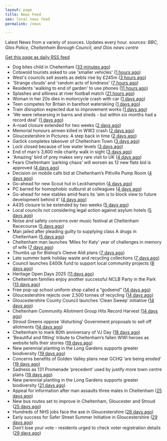 ```yaml
---
layout: page
title: News Feed
seo: local news feed
permalink: /news

---
```


Latest News from a variety of sources. Updates every hour.
_sources: BBC, Glos Police, Cheltenham Borough Council, and Glos news centre_

[Get this page as daily RSS feed](/daily.rss)

<!-- news_marker starts -->
- Dog bites child in Cheltenham ([33 minutes ago](https://gloucesternewscentre.co.uk/dog-bites-child-in-cheltenham/))
- Cotswold tourists asked to use 'smaller vehicles' ([1 hours ago](https://www.bbc.com/news/articles/c78mk543xe5o?at_medium=RSS&at_campaign=rss))
- West's councils sell assets as debts rise by £245m ([3 hours ago](https://www.bbc.com/news/articles/cglnp2x7p50o?at_medium=RSS&at_campaign=rss))
- 'Strange clouds' and 'random acts of kindness' ([7 hours ago](https://www.bbc.com/news/articles/c206j1ml5lyo?at_medium=RSS&at_campaign=rss))
- Residents 'walking to end of garden' to use phones ([11 hours ago](https://www.bbc.com/news/articles/crlz151r2r8o?at_medium=RSS&at_campaign=rss))
- Splashes and silliness at river football match ([21 hours ago](https://www.bbc.com/news/articles/c8e1201lgedo?at_medium=RSS&at_campaign=rss))
- Woman in her 20s dies in motorcycle crash with car ([1 days ago](https://www.bbc.com/news/articles/c9vd22kp732o?at_medium=RSS&at_campaign=rss))
- Teen competes for Britain in barefoot waterskiing ([1 days ago](https://www.bbc.com/news/articles/cn5e9p31yg4o?at_medium=RSS&at_campaign=rss))
- Train disruption expected due to improvement works ([1 days ago](https://www.bbc.com/news/articles/cx29e22y4l5o?at_medium=RSS&at_campaign=rss))
- 'We were rehearsing in barns and sheds - but within six months had a record deal' ([1 days ago](https://www.bbc.com/news/articles/c80dj0142e5o?at_medium=RSS&at_campaign=rss))
- A-road closure extended for two weeks ([2 days ago](https://www.bbc.com/news/articles/cpqv3lynex4o?at_medium=RSS&at_campaign=rss))
- Memorial honours airmen killed in WW2 crash ([2 days ago](https://www.bbc.com/news/articles/c39d2pymj12o?at_medium=RSS&at_campaign=rss))
- Gloucestershire in Pictures: A step back in time ([2 days ago](https://www.bbc.com/news/articles/cpdjy77n083o?at_medium=RSS&at_campaign=rss))
- Garlick completes takeover of Cheltenham Town ([3 days ago](https://www.bbc.com/sport/football/articles/clymmvjj263o?at_medium=RSS&at_campaign=rss))
- Lock closed because of low water levels ([3 days ago](https://www.bbc.com/news/articles/cvgpl0lv051o?at_medium=RSS&at_campaign=rss))
- End of man's 3,600 mile charity walk in sight ([3 days ago](https://www.bbc.com/news/articles/cm21kjzg1x1o?at_medium=RSS&at_campaign=rss))
- 'Amazing' bird of prey makes very rare visit to UK ([4 days ago](https://www.bbc.com/news/articles/c14g20k203no?at_medium=RSS&at_campaign=rss))
- Fears Cheltenham ‘parking chaos’ will worsen as 12 new flats bid is approved ([4 days ago](https://gloucesternewscentre.co.uk/fears-cheltenham-parking-chaos-will-worsen-as-12-new-flats-bid-is-approved/))
- Decision on mobile cafe bid at Cheltenham’s Pittville Pump Room ([4 days ago](https://gloucesternewscentre.co.uk/decision-on-mobile-cafe-bid-at-cheltenhams-pittville-pump-room/))
- Go-ahead for new Scout hut in Leckhampton ([4 days ago](https://gloucesternewscentre.co.uk/go-ahead-for-new-scout-hut-in-leckhampton/))
- PC barred for homophobic outburst at colleagues ([4 days ago](https://www.bbc.com/news/articles/ckglpzlevg3o?at_medium=RSS&at_campaign=rss))
- Go-ahead for new stables amid fears its ‘aim is to block view to future development behind it’ ([4 days ago](https://gloucesternewscentre.co.uk/go-ahead-for-new-stables-amid-fears-its-aim-is-to-block-view-to-future-development-behind-it/))
- A435 closure to be extended by two weeks ([5 days ago](https://gloucesternewscentre.co.uk/a435-closure-to-be-extended-by-two-weeks/))
- Local councils not considering legal action against asylum hotels ([5 days ago](https://gloucesternewscentre.co.uk/local-councils-not-considering-legal-action-against-asylum-hotels/))
- Noise and safety concerns over music festival at Cheltenham Racecourse ([5 days ago](https://gloucesternewscentre.co.uk/noise-and-safety-concerns-over-music-festival-at-cheltenham-racecourse/))
- Man jailed after pleading guilty to supplying class A drugs in Cheltenham ([5 days ago](https://gloucesternewscentre.co.uk/man-jailed-after-pleading-guilty-to-supplying-class-a-drugs-in-cheltenham/))
- Cheltenham man launches ‘Miles for Katy’ year of challenges in memory of wife ([7 days ago](https://gloucesternewscentre.co.uk/cheltenham-man-launches-miles-for-katy-year-of-challenges-in-memory-of-wife/))
- Thumbs up for Bishop’s Cleeve Aldi plans ([7 days ago](https://gloucesternewscentre.co.uk/thumbs-up-for-bishops-cleeve-aldi-plans/))
- Late summer bank holiday waste and recycling collections ([7 days ago](https://www.cheltenham.gov.uk/news/article/3042/late_summer_bank_holiday_waste_and_recycling_collections))
- Council launches £400k fund to support local community projects ([8 days ago](https://gloucesternewscentre.co.uk/council-launches-400k-fund-to-support-local-community-projects/))
- Heritage Open Days 2025 ([11 days ago](https://www.cheltenham.gov.uk/news/article/3041/heritage_open_days_2025))
- Cheltenham families enjoy another successful NCLB Party in the Park ([13 days ago](https://www.cheltenham.gov.uk/news/article/3040/cheltenham_families_enjoy_another_successful_nclb_party_in_the_park))
- Free pop-up school uniform shop called a “godsend” ([14 days ago](https://www.bbc.co.uk/sounds/play/p0lwhv8j?at_medium=RSS&at_campaign=rss))
- Gloucestershire rejects over 2,500 tonnes of recycling ([14 days ago](https://www.bbc.co.uk/sounds/play/p0lwhp89?at_medium=RSS&at_campaign=rss))
- Gloucestershire County Council launches ‘Clean Sweep’ initiative ([14 days ago](https://gloucesternewscentre.co.uk/gloucestershire-county-council-launches-clean-sweep-initiative/))
- Cheltenham Community Allotment Group Hits Record Harvest ([14 days ago](https://gloucesternewscentre.co.uk/cheltenham-community-allotment-group-hits-record-harvest/))
- Stroud Greens oppose ‘disturbing’ Government proposals to sell off allotments ([14 days ago](https://gloucesternewscentre.co.uk/stroud-greens-oppose-disturbing-government-proposals-to-sell-off-allotments/))
- Cheltenham to mark 80th anniversary of VJ Day ([18 days ago](https://www.cheltenham.gov.uk/news/article/3039/cheltenham_to_mark_80th_anniversary_of_vj_day))
- ‘Beautiful and fitting’ tribute to Cheltenham’s fallen WWI heroes as website tells their stories ([19 days ago](https://gloucesternewscentre.co.uk/beautiful-and-fitting-tribute-to-cheltenhams-fallen-wwi-heroes-as-website-tells-their-stories/))
- New perennial planting in the Long Gardens supports greater biodiversity ([19 days ago](https://gloucesternewscentre.co.uk/new-perennial-planting-in-the-long-gardens-supports-greater-biodiversity/))
- Concerns benefits of Golden Valley plans near GCHQ ‘are being eroded’ ([19 days ago](https://gloucesternewscentre.co.uk/concerns-benefits-of-golden-valley-plans-near-gchq-are-being-eroded/))
- Sadness as 131 Promenade ‘precedent’ used by justify more town centre plans ([19 days ago](https://gloucesternewscentre.co.uk/sadness-as-131-promenade-precedent-used-by-justify-more-town-centre-plans/))
- New perennial planting in the Long Gardens supports greater biodiversity ([21 days ago](https://www.cheltenham.gov.uk/news/article/3038/new_perennial_planting_in_the_long_gardens_supports_greater_biodiversity))
- Appeal for information after man assaults three males in Cheltenham ([25 days ago](https://gloucesternewscentre.co.uk/appeal-for-information-after-man-assaults-three-males-in-cheltenham/))
- New bus routes set to improve in Cheltenham, Gloucester and Stroud ([25 days ago](https://gloucesternewscentre.co.uk/new-bus-routes-set-to-improve-in-cheltenham-gloucester-and-stroud/))
- Hundreds of NHS jobs face the axe in Gloucestershire ([28 days ago](https://gloucesternewscentre.co.uk/hundreds-of-nhs-jobs-face-the-axe-in-gloucestershire/))
- Early success for Safer Street Summer Initiative in Gloucestershire ([29 days ago](https://gloucesternewscentre.co.uk/early-success-for-safer-street-summer-initiative-in-gloucestershire/))
- Don’t lose your vote - residents urged to check voter registration details ([29 days ago](https://www.cheltenham.gov.uk/news/article/3037/dont_lose_your_vote_-_residents_urged_to_check_voter_registration_details))

<!-- news_marker ends -->
